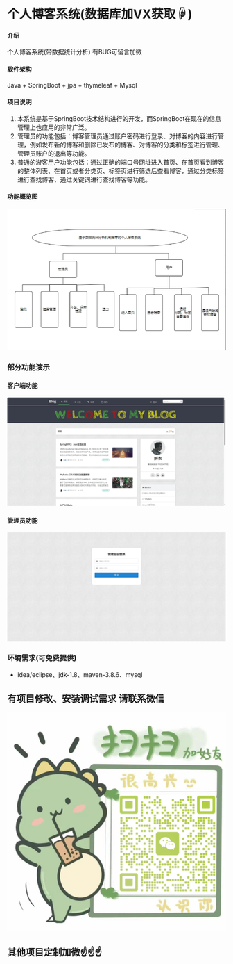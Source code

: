 # 个人博客系统(数据库加VX获取☟)

#### 介绍
个人博客系统(带数据统计分析)
有BUG可留言加微

#### 软件架构
Java + SpringBoot + jpa + thymeleaf + Mysql


#### 项目说明

1.  本系统是基于SpringBoot技术结构进行的开发，而SpringBoot在现在的信息管理上也应用的非常广泛。
2.  管理员的功能包括：博客管理员通过账户密码进行登录、对博客的内容进行管理，例如发布新的博客和删除已发布的博客、对博客的分类和标签进行管理、管理员账户的退出等功能。
3.  普通的游客用户功能包括：通过正确的端口号网址进入首页、在首页看到博客的整体列表、在首页或者分类页、标签页进行筛选后查看博客，通过分类标签进行查找博客、通过关键词进行查找博客等功能。


#### 功能概览图
![输入图片说明](photo/%E5%8A%9F%E8%83%BD%E6%B5%81%E7%A8%8B%E5%9B%BE.gif)

### 部分功能演示
#### 客户端功能
![输入图片说明](photo/%E5%AE%A2%E6%88%B7%E7%AB%AF.gif)

#### 管理员功能
![输入图片说明](photo/%E7%AE%A1%E7%90%86%E7%AB%AF.gif)


### 环境需求(可免费提供)
- idea/eclipse、jdk-1.8、maven-3.8.6、mysql


## 有项目修改、安装调试需求 请联系微信
![输入图片说明](photo/0-WeChat.png)

## 其他项目定制加微☝☝☝





